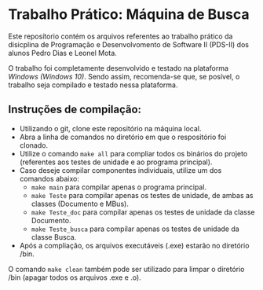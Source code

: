 # Trabalho Prático: Máquina de Busca
Este reposítorio contém os arquivos referentes ao trabalho prático da disicplina de Programação e Desenvolvomento
de Software II (PDS-II) dos alunos Pedro Dias e Leonel Mota. 

O trabalho foi completamente desenvolvido e testado na plataforma *Windows (Windows 10)*. Sendo assim, recomenda-se que,
se posível, o trabalho seja compilado e testado nessa plataforma. 

## Instruções de compilação:
- Utilizando o git, clone este repositório na máquina local.
- Abra a linha de comandos no diretório em que o respositório foi clonado.
- Utilize o comando ```make all``` para compliar todos os binários do projeto (referentes aos testes de unidade e ao programa principal).
- Caso deseje compilar componentes individuais, utilize um dos comandos abaixo:
    * ```make main``` para compilar apenas o programa principal.
    * ```make Teste``` para compilar apenas os testes de unidade, de ambas as classes (Documento e MBus).
    * ```make Teste_doc``` para compilar apenas os testes de unidade da classe Documento.
    * ```make Teste_busca``` para compilar apenas os testes de unidade da classe Busca.
- Após a compliação, os arquivos executáveis (.exe) estarão no diretório /bin.

O comando ```make clean``` também pode ser utilizado para limpar o diretório /bin (apagar todos os arquivos .exe e .o).